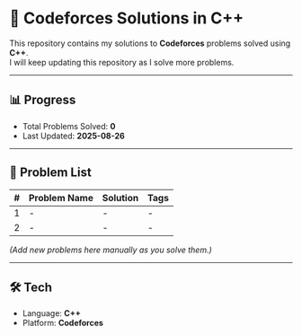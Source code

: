 # 🚀 Codeforces Solutions in C++

This repository contains my solutions to **Codeforces** problems solved using **C++**.  
I will keep updating this repository as I solve more problems.

---

## 📊 Progress
- Total Problems Solved: **0**  
- Last Updated: **2025-08-26**  

---

## 📂 Problem List
| # | Problem Name | Solution | Tags |
|---|--------------|----------|------|
| 1 | - | - | - |
| 2 | - | - | - |

*(Add new problems here manually as you solve them.)*

---

## 🛠️ Tech
- Language: **C++**  
- Platform: **Codeforces**  

